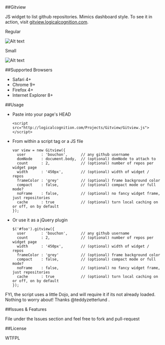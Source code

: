 ##Gitview

JS widget to list github repositories. Mimics dashboard style. To see it in action, visit [gitview.logicalcognition.com](http://gitview.logicalcognition.com).

Regular


![Alt text](http://logicalcognition.com/Projects/Gitview/demo/images/screenshot-current.png)

Small


![Alt text](http://logicalcognition.com/Projects/Gitview/demo/images/screenshot-current-small.png)

##Supported Browsers

* Safari 4+
* Chrome 9+
* Firefox 4+
* Internet Explorer 8+

##Usage

* Paste into your page's HEAD

	```console
	<script src="http://logicalcognition.com/Projects/Gitview/Gitview.js"></script>
	```

* From within a script tag or a JS file
	
	```console
	var view = new Gitview({ 
	  user       : 'bouchon',      // any github username
	  domNode    : document.body,  // (optional) domNode to attach to
	  count      : 2,              // (optional) number of repos per widget page
	  width      : '450px',        // (optional) width of widget / repos
	  frameColor : 'grey'          // (optional) frame background color
	  compact    : false,          // (optional) compact mode or full mode?
	  noFrame    : false,          // (optional) no fancy widget frame, just repositories
	  cache		 : true            // (optional) turn local caching on or off, on by default
	});
	```
	
* Or use it as a jQuery plugin
	
	```console
	$('#foo').gitview({
	  user       : 'bouchon',      // any github username
	  count      : 2,              // (optional) number of repos per widget page
	  width      : '450px',        // (optional) width of widget / repos
	  frameColor : 'grey'          // (optional) frame background color
	  compact    : false,          // (optional) compact mode or full mode?
	  noFrame    : false,          // (optional) no fancy widget frame, just repositories
	  cache		 : true            // (optional) turn local caching on or off, on by default
	});
	```
	
FYI, the script uses a little Dojo, and will require it if its not already loaded. Nothing to worry about! Thanks @teddyzetterlund .
	
##Issues & Features

File under the Issues section and feel free to fork and pull-request

##License

WTFPL